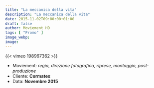 ```yaml
---
title: "La meccanica della vita"
description: "La meccanica della vita"
date: 2015-11-02T09:00:00+01:00
draft: false
author: Moviement HD
tags: [ "Promo" ]
image_webp:
image:
---
```


{{< vimeo 198967362 >}}
<br>

- Moviement: *regia, direzione fotografica, riprese, montaggio, post-produzione*
- Cliente: **Cormatex**
- Data: **Novembre 2015**
